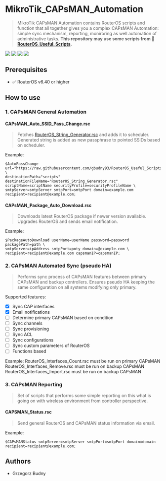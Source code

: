 # MikroTik_CAPsMAN_Automation
> MikroTik CAPsMAN Automation contains RouterOS scripts and function that all together gives you a complex CAPsMAN Automation: simple sync mechanism, reporting, moniroring as well automation of administrative tasks. 
**This repository may use some scripts from :link: [RouterOS_Useful_Scripts](https://github.com/lupael/RouterOS_Useful_Scripts.git).**


![](https://img.shields.io/badge/scripting-routeros-important.svg)
![](https://img.shields.io/badge/mikrotik-routerBOARD-yellow)
![](https://img.shields.io/badge/network-automation-informational)
![](https://img.shields.io/badge/mikrotik-capsman-yellow)



## Prerequisites

-  :white_check_mark: RouterOS v6.40 or higher

## How to use

### 1. CAPsMAN General Automation 

#### CAPsMAN_Auto_SSID_Pass_Change.rsc 
> Fetches [RouterOS_String_Generator.rsc](https://github.com/gbudny93/RouterOS_Useful_Scripts/blob/master/RouterOS_String_Generator.rsc) and adds it to scheduler. Generated string is added as new passphrase to pointed SSIDs based on scheduler. 

Example:
```
$AutoPassChange url="https://raw.githubusercontent.com/gbudny93/RouterOS_Useful_Scripts/master/RouterOS_String_Generator.rsc" \ 
destinationPath="scripts" destinationFileName="RouterOS_String_Generator.rsc" scriptName=scriptName securityProfile=securityProfileName \
smtpServer=smtpServer smtpPort=smtpPort domain=example.com recipient=recipient@example.com; 
```

#### CAPsMAN_Package_Auto_Download.rsc 
> Downloads latest RouterOS package if newer version available. Upgrades RouterOS and sends email notification. 

Example:
```
$PackageAutoDownload userName=userName password=password packagePath=path \
smtpServer=ipAddress smtpPort=poty domain=@example.com \
recipient=recipient@example.com capsmanIP=capsmanIP;
```

### 2. CAPsMAN Automated Sync (pseudo HA)
> Performs sync process of CAPsMAN features between primary CAPsMAN and backup controllers. Ensures pseudo HA keeping the same configuration on all systems modifying only primary. 

Supported features:
- [x] Sync CAP interfaces 
- [x] Email notifications
- [ ] Determine primary CAPsMAN based on condition 
- [ ] Sync channels 
- [ ] Sync provisioning 
- [ ] Sync ACL 
- [ ] Sync configurations 
- [ ] Sync custom parameters of RouterOS 
- [ ] Functions based 

Example: 
RouterOS_Interfaces_Count.rsc must be run on primary CAPsMAN
RouterOS_Interfaces_Remove.rsc must be run on backup CAPsMAN
RouterOS_Interfaces_Import.rsc must be run on backup CAPsMAN 

### 3. CAPsMAN Reporting 
> Set of scripts that performs some simple reporting on this what is going on with wireless environment from controller perspective. 

#### CAPSMAN_Status.rsc 
> Send general RouterOS and CAPsMAN status information via email. 

Example: 
```
$CAPsMANStatus smtpServer=smtpServer smtpPort=smtpPort domain=domain recipient=recipient@example.com;
```

## Authors

  - Grzegorz Budny
